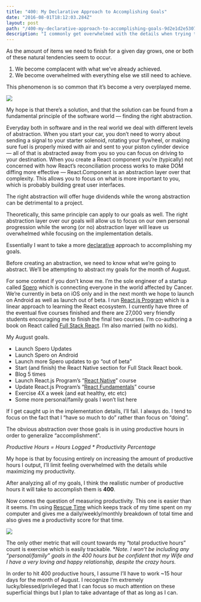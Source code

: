 ```yaml
---
title: "400: My Declarative Approach to Accomplishing Goals"
date: "2016-08-01T18:12:03.284Z"
layout: post
path: "/400-my-declarative-approach-to-accomplishing-goals-9d2e1d2e5307/"
description: "I commonly get overwhelmed with the details when trying to be productive. Here's my approach for using some declarative knowledge to better improve and accomplish the goals I set."
---
```


As the amount of items we need to finish for a given day grows, one or both of
these natural tendencies seem to occur.

1.  We become complacent with what we’ve already achieved.
1.  We become overwhelmed with everything else we still need to achieve.

This phenomenon is so common that it’s become a very overplayed meme.

![](https://cdn-images-1.medium.com/max/1000/1*hDMwe57oOA3iXKeOnHsPIA.png)

My hope is that there’s a solution, and that the solution can be found from a
fundamental principle of the software world — finding the right abstraction.

Everyday both in software and in the real world we deal with different levels of
abstraction. When you start your car, you don’t need to worry about sending a
signal to your starter solenoid, rotating your flywheel, or making sure fuel is
properly mixed with air and sent to your piston cylinder device — all of that is
abstracted away from you so you can focus on driving to your destination. When
you create a React component you’re (typically) not concerned with how React’s
reconciliation process works to make DOM diffing more effective —
React.Component is an abstraction layer over that complexity. This allows you to
focus on what is more important to you, which is probably building great user
interfaces.

The right abstraction will offer huge dividends while the wrong abstraction can
be detrimental to a project.

Theoretically, this same principle can apply to our goals as well. The right
abstraction layer over our goals will allow us to focus on our own personal
progression while the wrong (or no) abstraction layer will leave us overwhelmed
while focusing on the implementation details.

Essentially I want to take a more
[declarative](https://medium.freecodecamp.com/imperative-vs-declarative-programming-283e96bf8aea)
approach to accomplishing my goals.

Before creating an abstraction, we need to know what we’re going to abstract.
We’ll be attempting to abstract my goals for the month of August.

For some context if you don’t know me. I’m the sole engineer of a startup called
[Spero](http://speroforcancer.com/) which is connecting everyone in the world
affected by Cancer. We’re currently in beta on iOS only and in the next month we
hope to launch on Android as well as launch out of beta. I run [React.js
Program](http://reactjsprogram.com/) which is a linear approach to learning the
React ecosystem. I currently have three of the eventual five courses finished
and there are 27,000 very friendly students encouraging me to finish the final
two courses. I’m co-authoring a book on React called [Full Stack
React](https://www.fullstackreact.com/). I’m also married (with no kids).

My August goals.

* Launch Spero Updates
* Launch Spero on Android
* Launch more Spero updates to go “out of beta”
* Start (and finish) the React Native section for Full Stack React book.
* Blog 5 times
* Launch React.js Program’s “[React
Native](http://courses.reactjsprogram.com/courses/reactnative)” course
* Update React.js Program’s “[React
Fundamentals](http://courses.reactjsprogram.com/courses/reactjsfundamentals)”
course
* Exercise 4X a week (and eat healthy, etc etc)
* Some more personal/family goals I won’t list here

If I get caught up in the implementation details, I’ll fail. I always do. I tend
to focus on the fact that I “have so much to do” rather than focus on “doing”.

The obvious abstraction over those goals is in using productive hours in order
to generalize “accomplishment”.

*Productive Hours = Hours Logged * Productivity Percentage*

My hope is that by focusing entirely on increasing the amount of productive
hours I output, I’ll limit feeling overwhelmed with the details while maximizing
my productivity.

After analyzing all of my goals, I think the realistic number of productive
hours it will take to accomplish them is **400**.

Now comes the question of measuring productivity. This one is easier than it
seems. I’m using [Rescue Time](http://rescuetime.com/) which keeps track of my
time spent on my computer and gives me a daily/weekly/monthly breakdown of total
time and also gives me a productivity score for that time.

![](https://cdn-images-1.medium.com/max/800/1*0ZIsysM4QOHtwO78L_g1mg.png)

The only other metric that will count towards my “total productive hours” count
is exercise which is easily trackable. **Note. I won’t be including any
“personal/family” goals in the 400 hours but be confident that my Wife and I
have a very loving and happy relationship, despite the crazy hours.*

In order to hit 400 productive hours, I assume I’ll have to work ~15 hour days
for the month of August. I recognize I’m extremely lucky/blessed/privileged that
I can focus so much attention on these superficial things but I plan to take
advantage of that as long as I can.
